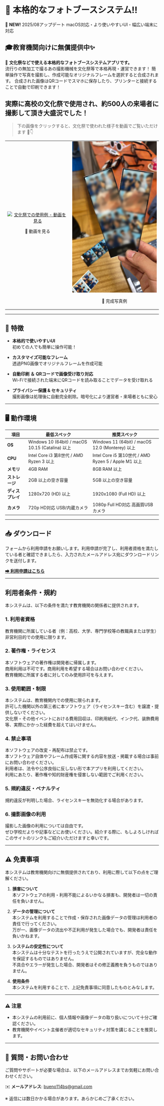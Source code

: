 # 📸 本格的なフォトブースシステム‼  

🍎 **NEW!** 2025/08アップデート macOS対応・より使いやすいUI・幅広い端末に対応

## 🎓教育機関向けに無償提供中✨

🎉 **文化祭などで使える本格的なフォトブースシステムアプリです。**  
流行りの無加工で撮るあの撮影機械を文化祭等で本格再現・運営できます！
簡単操作で写真を撮影し、作成可能なオリジナルフレームを選択すると合成されます。
合成された画像はQRコードでスマホに保存したり、プリンターと接続することで自動で印刷できます！


## 実際に高校の文化祭で使用され、約500人の来場者に撮影して頂き大盛況でした！  
>下の画像をクリックすると、文化祭で使われた様子を動画でご覧いただけます 🎥👇

<table>
  <tr>
    <td align="center">
      <a href="https://www.youtube.com/shorts/ul3hGIHvoWw">
        <img src="https://img.youtube.com/vi/ul3hGIHvoWw/hqdefault.jpg" alt="文化祭での使用例 - 動画を見る" width="600">
      </a>
      <p>🎥 動画を見る</p>
    </td>
    <td align="center">
      <img src="assets/photo_sample.jpeg" alt="完成写真例" width="300">
      <p>📸 完成写真例</p>
    </td>
  </tr>
</table>


---

## 🚀 特徴

- **本格的で使いやすいUI**  
  初めての人でも簡単に操作可能！

- **カスタマイズ可能なフレーム**  
  透過PNG画像でオリジナルフレームを作成可能

- **自動印刷 ＆ QRコードで画像受け取り対応**  
  Wi-Fiで接続された端末にQRコードを読み取ることでデータを受け取れる
  
- **プライバシー保護 & セキュリティ**  
  撮影画像は処理後に自動完全削除。暗号化により運営者・来場者ともに安心

---

## 🖥️ 動作環境

| **項目**        | **最低スペック**                          | **推奨スペック**                         |
|-----------------|---------------------------------------|---------------------------------------|
| **OS**         | Windows 10 (64bit) / macOS 10.15 (Catalina) 以上 | Windows 11 (64bit) / macOS 12.0 (Monterey) 以上 |
| **CPU**        | Intel Core i3 第8世代 / AMD Ryzen 3 以上 | Intel Core i5 第10世代 / AMD Ryzen 5 / Apple M1 以上 |
| **メモリ**     | 4GB RAM                              | 8GB RAM 以上                              |
| **ストレージ**  | 2GB 以上の空き容量                     | 5GB 以上の空き容量                        |
| **ディスプレイ** | 1280x720 (HD) 以上                | 1920x1080 (Full HD) 以上                      |
| **カメラ**      | 720p HD対応 USB/内蔵カメラ         | 1080p Full HD対応 高画質USBカメラ               |

---

## 📥 ダウンロード
フォームから利用申請をお願いします。利用申請が完了し、利用者資格を満たしている者と確認できましたら、入力されたメールアドレス宛にダウンロードリンクを送付します。

[**➡ 利用申請はこちら**](https://forms.gle/zBkWD56zqQSj91559)  

---
## 利用者条件・規約

本システムは、以下の条件を満たす教育機関の関係者に提供されます。

### 1. 利用者資格
教育機関に所属している者（例：高校、大学、専門学校等の教職員または学生）  
非営利目的での使用に限ります。

### 2. 著作権・ライセンス
本ソフトウェアの著作権は開発者に帰属します。  
商用利用は不可です。商用利用を希望する場合はお問い合わせください。  
教育機関に所属する者に対してのみ使用許可を与えます。

### 3. 使用範囲・制限
本システムは、教育機関内での使用に限られます。  
許可した機関以外の第三者に本ソフトウェア（ライセンスキー含む）を譲渡・提供しないでください。  
文化祭・その他イベントにおける費用回収は、印刷用紙代、インク代、装飾費用等、実際にかかった経費を超えてはいけません。

### 4. 禁止事項
本ソフトウェアの改変・再配布は禁止です。  
本ソフトウェア自体やフレーム作成等に関する内容を放送・掲載する場合は事前にお問い合わせください。  
利用者は、法令や公序良俗に反しない形で本アプリを利用してください。  
利用にあたり、著作権や知的財産権を侵害しない範囲でご利用ください。

### 5. 規約違反・ペナルティ
規約違反が判明した場合、ライセンスキーを無効化する場合があります。

### 6. 撮影画像の利用
撮影した画像の利用については自由です。  
ぜひ学校だよりや記事などにお使いください。紹介する際に、もしよろしければこのサイトのリンクもご紹介いただけますと幸いです。

---

## ⚠️ 免責事項

本システムは教育機関向けに無償提供されており、利用に際して以下の点をご理解ください。

1. **損害について**  
   本ソフトウェアの利用・利用不能によるいかなる損害も、開発者は一切の責任を負いません。

2. **データの管理について**  
   本システムを利用することで作成・保存された画像データの管理は利用者の責任で行ってください。  
   万が一、画像データの流出や不正利用が発生した場合でも、開発者は責任を負いかねます。

3. **システムの安定性について**  
   本システムは十分なテストを行ったうえで公開されていますが、完全な動作を保証するものではありません。  
   不具合やエラーが発生した場合、開発者はその修正義務を負うものではありません。

4. **使用条件**  
   本システムを利用することで、上記免責事項に同意したものとみなします。

---

### ⚠️ 注意
- 本システムの利用前に、個人情報や画像データの取り扱いについて十分ご確認ください。
- 教育機関やイベント主催者が適切なセキュリティ対策を講じることを推奨します。


---




## 📧 質問・お問い合わせ

ご質問やサポートが必要な場合は、以下のメールアドレスまでお気軽にお問い合わせください。

✉️ **メールアドレス**: [bueno114bs@gmail.com](mailto:bueno114bs@gmail.com)

※ 返信には数日かかる場合があります。あらかじめご了承ください。
